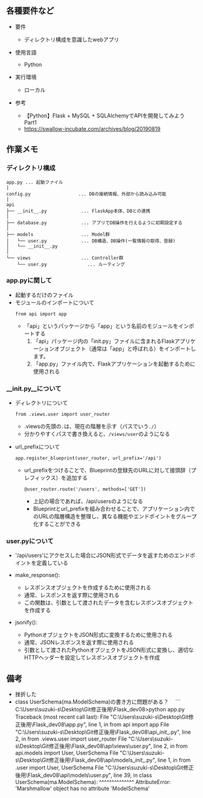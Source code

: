 ## 各種要件など
- 要件
    - ディレクトリ構成を意識したwebアプリ

- 使用言語
    - Python

- 実行環境
    - ローカル

- 参考
    - 【Python】Flask + MySQL + SQLAlchemyでAPIを開発してみよう Part1
    - https://swallow-incubate.com/archives/blog/20190819


## 作業メモ
### ディレクトリ構成
    app.py ... 起動ファイル
    |
    config.py 　　　　　　　　　　... DBの接続情報、外部から読み込み可能
    |
    api
    ├── __init__.py 　　　　　　　... FlaskApp本体、DBとの連携
    │
    ├── database.py 　　　　　　　... アプリでDB操作を行えるように初期設定する
    │
    ├── models 　　　　　　　　　　... Model群
    │   └── user.py　　　　　　　 ... DB構造、DB操作(一覧情報の取得、登録)
    │   └── __init__.py
    │
    └── views  　　　　　　　　　　... Controller群
        └── user.py               ... ルーティング


### app.pyに関して
- 起動するだけのファイル
- モジュールのインポートについて
    ```
    from api import app
    ```
    - 「api」というパッケージから「app」という名前のモジュールをインポートする
        1. 「api」パッケージ内の「init.py」ファイルに含まれるFlaskアプリケーションオブジェクト（通常は「app」と呼ばれる）をインポートします。
        2. 「app.py」ファイル内で、Flaskアプリケーションを起動するために使用される


### __init.py__について
- ディレクトリについて
    ```
    from .views.user import user_router
    ```
    - .viewsの先頭の`.`は、現在の階層を示す（パスでいう`./`）
    - 分かりやすくパスで書き換えると、`/views/user`のようになる


- url_prefixについて
    ```
    app.register_blueprint(user_router, url_prefix='/api')
    ```
    - url_prefixをつけることで、Blueprintの登録先のURLに対して接頭辞（プレフィックス）を追加する
        ```
        @user_router.route('/users', methods=['GET'])
        ```
        - 上記の場合であれば、/api/usersのようになる
        - Blueprintとurl_prefixを組み合わせることで、アプリケーション内でのURLの階層構造を整理し、異なる機能やエンドポイントをグループ化することができる


### user.pyについて
- '/api/users'にアクセスした場合にJSON形式でデータを返すためのエンドポイントを定義している
- make_response():
    - レスポンスオブジェクトを作成するために使用される
    - 通常、レスポンスを返す際に使用される
    - この関数は、引数として渡されたデータを含むレスポンスオブジェクトを作成する

- jsonify():
    - PythonオブジェクトをJSON形式に変換するために使用される
    - 通常、JSONレスポンスを返す際に使用される
    - 引数として渡されたPythonオブジェクトをJSON形式に変換し、適切なHTTPヘッダーを設定してレスポンスオブジェクトを作成

## 備考
- 挫折した
- class UserSchema(ma.ModelSchema)の書き方に問題がある？
　```
        C:\Users\suzuki-s\Desktop\Git修正後用\Flask_dev08>python app.py
    Traceback (most recent call last):
    File "C:\Users\suzuki-s\Desktop\Git修正後用\Flask_dev08\app.py", line 1, in <module>
        from api import app
    File "C:\Users\suzuki-s\Desktop\Git修正後用\Flask_dev08\api\__init__.py", line 2, in <module>
        from .views.user import user_router
    File "C:\Users\suzuki-s\Desktop\Git修正後用\Flask_dev08\api\views\user.py", line 2, in <module>
        from api.models import User, UserSchema
    File "C:\Users\suzuki-s\Desktop\Git修正後用\Flask_dev08\api\models\__init__.py", line 1, in <module>
        from .user import User, UserSchema
    File "C:\Users\suzuki-s\Desktop\Git修正後用\Flask_dev08\api\models\user.py", line 39, in <module>
        class UserSchema(ma.ModelSchema):
                        ^^^^^^^^^^^^^^
    AttributeError: 'Marshmallow' object has no attribute 'ModelSchema'
```